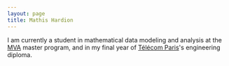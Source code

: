 ```yaml
---
layout: page
title: Mathis Hardion
---
```

I am currently a student in mathematical data modeling and analysis at the [MVA](https://www.master-mva.com) master program, and in my final year of [Télécom Paris](https://www.telecom-paris.fr)'s engineering diploma.
